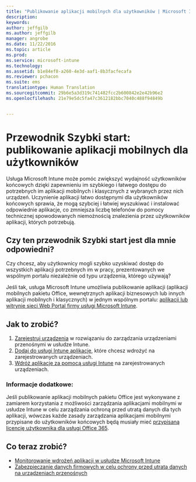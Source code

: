```yaml
---
title: "Publikowanie aplikacji mobilnych dla użytkowników | Microsoft Intune"
description: 
keywords: 
author: jeffgilb
ms.author: jeffgilb
manager: angrobe
ms.date: 11/22/2016
ms.topic: article
ms.prod: 
ms.service: microsoft-intune
ms.technology: 
ms.assetid: b1e84ef8-a260-4e3d-aaf1-8b3facfecafa
ms.reviewer: pchacon
ms.suite: ems
translationtype: Human Translation
ms.sourcegitcommit: 29b6e5a3d319c741482fcc2b600842e2e42b96e2
ms.openlocfilehash: 21e79e5dc5fa47c3612182bbc7040c488f94849b


---
```


# <a name="quick-start-guide-publish-mobile-apps-to-your-users"></a>Przewodnik Szybki start: publikowanie aplikacji mobilnych dla użytkowników
Usługa Microsoft Intune może pomóc zwiększyć wydajność użytkowników końcowych dzięki zapewnieniu im szybkiego i łatwego dostępu do potrzebnych im aplikacji mobilnych i klasycznych z wybranych przez nich urządzeń. Uczynienie aplikacji łatwo dostępnymi dla użytkowników końcowych sprawia, że mogą szybciej i łatwiej wyszukiwać i instalować odpowiednie aplikacje, co zmniejsza liczbę telefonów do pomocy technicznej spowodowanych niemożnością znalezienia przez użytkowników aplikacji, których potrzebują.   

## <a name="is-this-quick-start-guide-right-for-me"></a>Czy ten przewodnik Szybki start jest dla mnie odpowiedni?
Czy chcesz, aby użytkownicy mogli szybko uzyskiwać dostęp do wszystkich aplikacji potrzebnych im w pracy, prezentowanych we wspólnym portalu niezależnie od typu urządzenia, którego używają?

Jeśli tak, usługa Microsoft Intune umożliwia publikowanie aplikacji (aplikacji mobilnych pakietu Office, wewnętrznych aplikacji biznesowych lub innych aplikacji mobilnych i klasycznych) w jednym wspólnym portalu: [aplikacji lub witrynie sieci Web Portal firmy usługi Microsoft Intune](/intune/enduser/company-portal-frequently-asked-questions).

## <a name="how-do-i-do-it"></a>Jak to zrobić?
1.  [Zarejestruj urządzenia](/intune/deploy-use/enroll-devices-in-microsoft-intune) w rozwiązaniu do zarządzania urządzeniami przenośnymi w usłudze Intune.
2.  [Dodaj do usługi Intune aplikacje](/intune/deploy-use/add-apps-for-mobile-devices-in-microsoft-intune), które chcesz wdrożyć na zarejestrowanych urządzeniach.
3.  [Wdróż aplikacje za pomocą usługi Intune](/intune/deploy-use/deploy-apps) na zarejestrowanych urządzeniach.

### <a name="additional-information"></a>Informacje dodatkowe:
Jeśli publikowanie aplikacji mobilnych pakietu Office jest wykonywane z zamiarem korzystania z możliwości zarządzania aplikacjami mobilnymi w usłudze Intune w celu zarządzania ochroną przed utratą danych dla tych aplikacji, wówczas każde zasady zarządzania aplikacjami mobilnymi przypisane do użytkowników końcowych będą musiały mieć [przypisaną licencję użytkownika dla usługi Office 365](https://support.office.com/article/Assign-or-remove-licenses-for-Office-365-for-business-997596b5-4173-4627-b915-36abac6786dc).

## <a name="what-should-i-do-next"></a>Co teraz zrobić?
- [Monitorowanie wdrożeń aplikacji w usłudze Microsoft Intune](/intune/deploy-use/monitor-apps-in-microsoft-intune)
- [Zabezpieczanie danych firmowych w celu ochrony przed utratą danych na urządzeniach przenośnych](/intune/deploy-use/protect-app-data-using-mobile-app-management-policies-with-microsoft-intune)



<!--HONumber=Nov16_HO4-->



